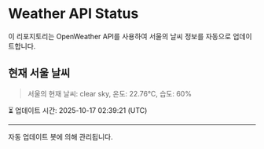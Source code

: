 
# Weather API Status

이 리포지토리는 OpenWeather API를 사용하여 서울의 날씨 정보를 자동으로 업데이트합니다.

## 현재 서울 날씨
> 서울의 현재 날씨: clear sky, 온도: 22.76°C, 습도: 60%

⏳ 업데이트 시간: 2025-10-17 02:39:21 (UTC)

---
자동 업데이트 봇에 의해 관리됩니다.
